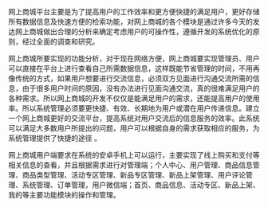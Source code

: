 网上商城平台主要是为了提高用户的工作效率和更方便快捷的满足用户，更好存储所有数据信息及快速方便的检索功能，对网上商城的各个模块是通过许多今天的发达网上商城做出合理的分析来确定考虑用户的可操作性，遵循开发的系统优化的原则，经过全面的调查和研究。

网上商城所要实现的功能分析，对于现在网络方便，网上商城要实现管理员、用户可以直接在平台上进行查看自己所需数据信息，这样既能节省管理的时间，不用再像传统的方式，如果用户想要进行交流信息，必须双方见面进行沟通交流所需的信息，由于很多用户时间的原因，没有办法进行见面沟通交流，真的很难满足用户的各种需求。所以网上商城的开发不仅仅是能满足用户的需求，还能提高用户的使用率。所以系统管理必须要更快捷、有效、长期地为用户或潜在用户传递信息。建立一个网上商城更好的交流平台，提高系统对用户交流后的信息服务的效率。此系统可以满足大多数用户所提出的问题，用户可以根据自身的需求获取相应的服务，为系统管理提供了快捷的途径
。

网上商城用户端要求在系统的安卓手机上可以运行，主要实现了线上购买和支付等相关信息的查看，并且根据需求进行对管理端；个人中心、用户管理、商品信息管理、商品类型管理、活动专区管理、新品专区管理、新品上架管理、用户评论管理、系统管理、订单管理，用户微信端；首页、商品信息、活动专区、新品上架、我的等主要功能模块的操作和管理。
